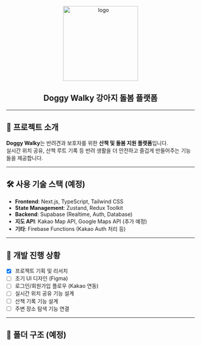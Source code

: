 <p align="center">
  <img src="https://github.com/user-attachments/assets/0dc0694d-32ce-4f47-bc8f-5a9ade363306" alt="logo" height="200">
</p>
<h2 align="center">Doggy Walky 강아지 돌봄 플랫폼</h2>

---

## 🐾 프로젝트 소개

**Doggy Walky**는 반려견과 보호자를 위한 **산책 및 돌봄 지원 플랫폼**입니다.  
실시간 위치 공유, 산책 루트 기록 등
반려 생활을 더 안전하고 즐겁게 만들어주는 기능들을 제공합니다.

---

## 🛠️ 사용 기술 스택 (예정)

- **Frontend**: Next.js, TypeScript, Tailwind CSS  
- **State Management**: Zustand, Redux Toolkit  
- **Backend**: Supabase (Realtime, Auth, Database)  
- **지도 API**: Kakao Map API, Google Maps API (추가 예정)  
- **기타**: Firebase Functions (Kakao Auth 처리 등)

---

## 🚧 개발 진행 상황

- [x] 프로젝트 기획 및 리서치
- [ ] 초기 UI 디자인 (Figma)
- [ ] 로그인/회원가입 플로우 (Kakao 연동)
- [ ] 실시간 위치 공유 기능 설계
- [ ] 산책 기록 기능 설계
- [ ] 주변 장소 탐색 기능 연결

---

## 📁 폴더 구조 (예정)
